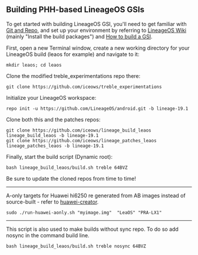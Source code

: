 
## Building PHH-based LineageOS GSIs ##

To get started with building LineageOS GSI, you'll need to get familiar with [Git and Repo](https://source.android.com/source/using-repo.html), and set up your environment by referring to [LineageOS Wiki](https://wiki.lineageos.org/devices/redfin/build) (mainly "Install the build packages") and [How to build a GSI](https://github.com/phhusson/treble_experimentations/wiki/How-to-build-a-GSI%3F).


First, open a new Terminal window, create a new working directory for your LineageOS build (leaos for example) and navigate to it:

    mkdir leaos; cd leaos
    
Clone the modified treble_experimentations repo there:

    git clone https://github.com/iceows/treble_experimentations

Initialize your LineageOS workspace:

    repo init -u https://github.com/LineageOS/android.git -b lineage-19.1

Clone both this and the patches repos:

    git clone https://github.com/iceows/lineage_build_leaos lineage_build_leaos -b lineage-19.1
    git clone https://github.com/iceows/lineage_patches_leaos lineage_patches_leaos -b lineage-19.1

Finally, start the build script (Dynamic root):

    bash lineage_build_leaos/build.sh treble 64BVZ


Be sure to update the cloned repos from time to time!

---

A-only targets for Huawei hi6250 re generated from AB images instead of source-built - refer to [huawei-creator](https://github.com/iceows/huawei-creator).

	sudo ./run-huawei-aonly.sh "myimage.img"  "LeaOS" "PRA-LX1"

---

This script is also used to make builds without sync repo. To do so add nosync in the command build line.

    bash lineage_build_leaos/build.sh treble nosync 64BVZ


